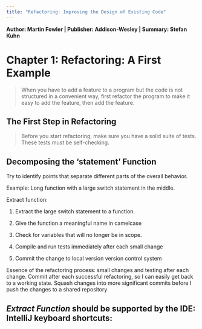 ```yaml
---
title: "Refactoring: Improving the Design of Existing Code"
---
```


**Author: Martin Fowler | Publisher: Addison-Wesley | Summary: Stefan Kuhn**

# Chapter 1: Refactoring: A First Example

>When you have to add a feature to a program but the code is not structured in a convenient way, first refactor the program to make it easy to add the feature, then add the feature.

## The First Step in Refactoring

>Before you start refactoring, make sure you have a solid suite of tests. These tests must be self-checking.

## Decomposing the ‘statement’ Function

Try to identify points that separate different parts of the overall behavior.

Example: Long function with a large switch statement in the middle.

Extract function:

1. Extract the large switch statement to a function.

1. Give the function a meaningful name in camelcase

1. Check for variables that will no longer be in scope.

1. Compile and run tests immediately after each small change

1. Commit the change to local version version control system

Essence of the refactoring process: small changes and testing after each
change. Commit after each successful refactoring, so I can easily get back to a working state. Squash changes into more significant commits before I push the changes to a shared repository

*Extract Function* should be supported by the IDE:
IntelliJ keyboard shortcuts:
- 